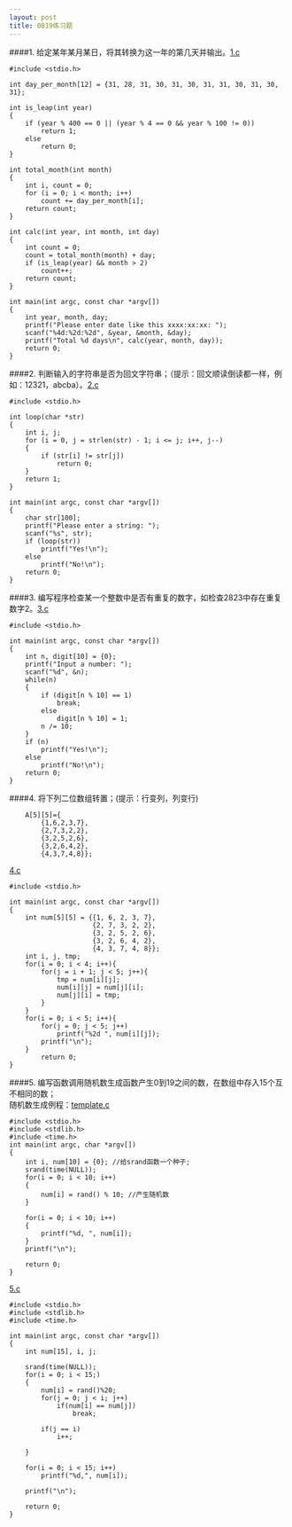 ```yaml
---
layout: post
title: 0819练习题
---
```

####1.
给定某年某月某日，将其转换为这一年的第几天并输出。<a href="./1.c">1.c</a><br>

	#include <stdio.h>
	
	int day_per_month[12] = {31, 28, 31, 30, 31, 30, 31, 31, 30, 31, 30, 31};
	
	int is_leap(int year)
	{
	    if (year % 400 == 0 || (year % 4 == 0 && year % 100 != 0)) 
	        return 1;
	    else
	        return 0;
	}
	
	int total_month(int month)
	{
	    int i, count = 0;
	    for (i = 0; i < month; i++) 
	        count += day_per_month[i];
	    return count;
	}
	
	int calc(int year, int month, int day)
	{
	    int count = 0;
	    count = total_month(month) + day;
	    if (is_leap(year) && month > 2) 
	        count++;
	    return count;
	}
	
	int main(int argc, const char *argv[])
	{
	    int year, month, day;
	    printf("Please enter date like this xxxx:xx:xx: ");
	    scanf("%4d:%2d:%2d", &year, &month, &day);
	    printf("Total %d days\n", calc(year, month, day));
	    return 0;
	}
	
####2.
判断输入的字符串是否为回文字符串；（提示：回文顺读倒读都一样，例如：12321，abcba）。<a href="./2.c">2.c</a><br>

	#include <stdio.h>
	
	int loop(char *str)
	{
	    int i, j;
	    for (i = 0, j = strlen(str) - 1; i <= j; i++, j--) 
	    {
	        if (str[i] != str[j]) 
	            return 0;
	    }
	    return 1;
	}
	
	int main(int argc, const char *argv[])
	{
	    char str[100];
	    printf("Please enter a string: ");
	    scanf("%s", str);
	    if (loop(str))
	        printf("Yes!\n");
	    else
	        printf("No!\n");
	    return 0;
	}
	
####3.
编写程序检查某一个整数中是否有重复的数字，如检查2823中存在重复数字2。<a href="./3.c">3.c</a><br>

	#include <stdio.h>
	
	int main(int argc, const char *argv[])
	{
	    int n, digit[10] = {0};
	    printf("Input a number: ");
	    scanf("%d", &n);
	    while(n)
	    {
	        if (digit[n % 10] == 1) 
	            break;
	        else
	            digit[n % 10] = 1;
	        n /= 10;
	    }
	    if (n) 
	        printf("Yes!\n");
	    else
	        printf("No!\n");
	    return 0;
	}
	
####4.
将下列二位数组转置；(提示：行变列，列变行)

        A[5][5]={
            {1,6,2,3,7},
            {2,7,3,2,2},
            {3,2,5,2,6},
            {3,2,6,4,2},
            {4,3,7,4,8}};
<a href="./4.c">4.c</a>

	#include <stdio.h>
	
	int main(int argc, const char *argv[])
	{
	    int num[5][5] = {{1, 6, 2, 3, 7},
	                     {2, 7, 3, 2, 2},
	                     {3, 2, 5, 2, 6},
	                     {3, 2, 6, 4, 2},
	                     {4, 3, 7, 4, 8}};
	    int i, j, tmp;
	    for(i = 0; i < 4; i++){
	        for(j = i + 1; j < 5; j++){
	            tmp = num[i][j];
	            num[i][j] = num[j][i];
	            num[j][i] = tmp;
	        }
	    }
	    for(i = 0; i < 5; i++){
	        for(j = 0; j < 5; j++)
	            printf("%2d ", num[i][j]);
	        printf("\n");
	    }
	        return 0;
	}
	
####5.
编写函数调用随机数生成函数产生0到19之间的数，在数组中存入15个互不相同的数；<br>
随机数生成例程：<a href="./template.c">template.c</a><br> 

	#include <stdio.h>
	#include <stdlib.h>
	#include <time.h>
	int main(int argc, char *argv[])
	{
	    int i, num[10] = {0}; //给srand函数一个种子;
	    srand(time(NULL));
	    for(i = 0; i < 10; i++)
	    {
	        num[i] = rand() % 10; //产生随机数
	    }
	
	    for(i = 0; i < 10; i++)
	    {
	        printf("%d, ", num[i]);
	    }
	    printf("\n");
	     
	    return 0;
	}
	
	
<a href="./5.c">5.c</a><br>

	#include <stdio.h>
	#include <stdlib.h>
	#include <time.h>
	
	int main(int argc, const char *argv[])
	{
	    int num[15], i, j;
	
	    srand(time(NULL));
	    for(i = 0; i < 15;)
	    {
	        num[i] = rand()%20;
	        for(j = 0; j < i; j++)
	            if(num[i] == num[j])
	                break;
	
	        if(j == i)
	            i++;
	
	    }
	
	    for(i = 0; i < 15; i++)
	        printf("%d,", num[i]);
	
	    printf("\n");
	
	    return 0;
	}
	
